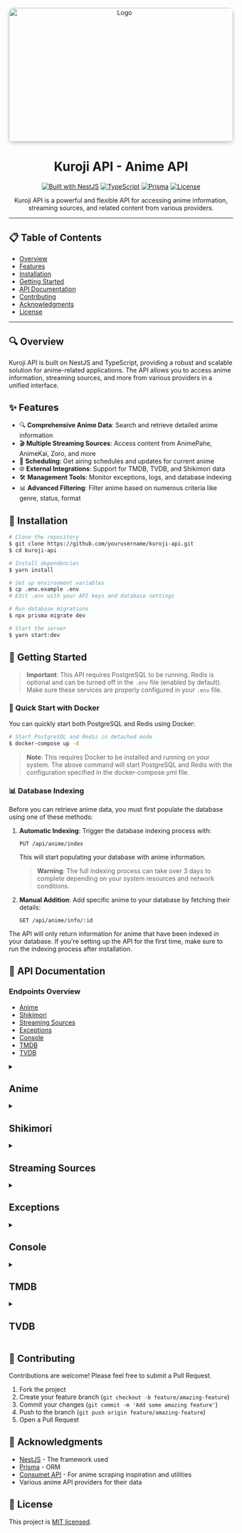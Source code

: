 <p align="center">
  <a href="https://github.com/veaquer/kuroji-api">
    <img src="https://raw.githubusercontent.com/veaquer/kuroji-api/main/public/img/logo.svg" alt="Logo" width="100%" style="max-height: 300px; object-fit: cover; border-radius: 10px; box-shadow: 0 4px 8px rgba(0, 0, 0, 0.2);" />
  </a>
</p>

<h1 align="center">Kuroji API - Anime API</h1>

<p align="center">
  <a href="https://nestjs.com" target="_blank"><img src="https://img.shields.io/badge/Built%20with-NestJS-ea2845" alt="Built with NestJS"></a>
  <a href="#"><img src="https://img.shields.io/badge/TypeScript-007ACC?style=flat&logo=typescript&logoColor=white" alt="TypeScript"></a>
  <a href="#"><img src="https://img.shields.io/badge/Prisma-3982CE?style=flat&logo=Prisma&logoColor=white" alt="Prisma"></a>
  <a href="#"><img src="https://img.shields.io/badge/License-MIT-green.svg" alt="License"></a>
</p>

<p align="center">Kuroji API is a powerful and flexible API for accessing anime information, streaming sources, and related content from various providers.</p>

---

## 📋 Table of Contents
- [Overview](#-overview)
- [Features](#-features)
- [Installation](#-installation)
- [Getting Started](#-getting-started)
- [API Documentation](#-api-documentation)
- [Contributing](#-contributing)
- [Acknowledgments](#-acknowledgments)
- [License](#-license)

---

## 🔍 Overview

Kuroji API is built on NestJS and TypeScript, providing a robust and scalable solution for anime-related applications. The API allows you to access anime information, streaming sources, and more from various providers in a unified interface.

## ✨ Features

- 🔍 **Comprehensive Anime Data**: Search and retrieve detailed anime information
- 🎬 **Multiple Streaming Sources**: Access content from AnimePahe, AnimeKai, Zoro, and more
- 📅 **Scheduling**: Get airing schedules and updates for current anime
- 🌐 **External Integrations**: Support for TMDB, TVDB, and Shikimori data
- 🛠️ **Management Tools**: Monitor exceptions, logs, and database indexing
- 📊 **Advanced Filtering**: Filter anime based on numerous criteria like genre, status, format

## 🚀 Installation

```bash
# Clone the repository
$ git clone https://github.com/yourusername/kuroji-api.git
$ cd kuroji-api

# Install dependencies
$ yarn install

# Set up environment variables
$ cp .env.example .env
# Edit .env with your API keys and database settings

# Run database migrations
$ npx prisma migrate dev

# Start the server
$ yarn start:dev
```

## 🏁 Getting Started

> **Important**: This API requires PostgreSQL to be running. Redis is optional and can be turned off in the `.env` file (enabled by default). Make sure these services are properly configured in your `.env` file.

### 🐳 Quick Start with Docker

You can quickly start both PostgreSQL and Redis using Docker:

```bash
# Start PostgreSQL and Redis in detached mode
$ docker-compose up -d
```

> **Note**: This requires Docker to be installed and running on your system. The above command will start PostgreSQL and Redis with the configuration specified in the docker-compose.yml file.

### 📊 Database Indexing

Before you can retrieve anime data, you must first populate the database using one of these methods:

1. **Automatic Indexing**: Trigger the database indexing process with:
   ```
   PUT /api/anime/index
   ```
   This will start populating your database with anime information.
   
   > **Warning**: The full indexing process can take over 3 days to complete depending on your system resources and network conditions.

2. **Manual Addition**: Add specific anime to your database by fetching their details:
   ```
   GET /api/anime/info/:id
   ```

The API will only return information for anime that have been indexed in your database. If you're setting up the API for the first time, make sure to run the indexing process after installation.

## 📘 API Documentation

### Endpoints Overview
- [Anime](#anime)
- [Shikimori](#shikimori)
- [Streaming Sources](#streaming-sources)
- [Exceptions](#exceptions)
- [Console](#console)
- [TMDB](#tmdb)
- [TVDB](#tvdb)

<details>
<summary><h2>Anime</h2></summary>

<details>
<summary><h3>Get Anime Details</h3></summary>

**URL**: `/api/anime/info/:id`  
**Method**: `GET`  
**Description**: Get detailed information about an anime by ID

**Example**: `https://api.example.com/api/anime/info/1`

**Path Parameters**:
```
id: number
```
</details>

<details>
<summary><h3>Get Anime Recommendations</h3></summary>

**URL**: `/api/anime/info/:id/recommendations`  
**Method**: `GET`  
**Description**: Get anime recommendations based on an anime ID

**Example**: `https://api.example.com/api/anime/info/1/recommendations?page=1&perPage=10`

**Path Parameters**:
```
id: number
```

**Query Parameters**:
```
perPage?: number (default: 20)
page?: number (default: 1)
```
</details>

<details>
<summary><h3>Get Anime Characters</h3></summary>

**URL**: `/api/anime/info/:id/characters`  
**Method**: `GET`  
**Description**: Get characters from an anime

**Example**: `https://api.example.com/api/anime/info/1/characters?page=1&perPage=20`

**Path Parameters**:
```
id: number
```

**Query Parameters**:
```
perPage?: number (default: 20)
page?: number (default: 1)
```
</details>

<details>
<summary><h3>Get Anime Chronology</h3></summary>

**URL**: `/api/anime/info/:id/chronology`  
**Method**: `GET`  
**Description**: Get chronological order of related anime

**Example**: `https://api.example.com/api/anime/info/1/chronology?page=1&perPage=10`

**Path Parameters**:
```
id: number
```

**Query Parameters**:
```
perPage?: number (default: 20)
page?: number (default: 1)
```
</details>

<details>
<summary><h3>Get Anime Episodes</h3></summary>

**URL**: `/api/anime/info/:id/episodes`  
**Method**: `GET`  
**Description**: Get episode list for an anime

**Example**: `https://api.example.com/api/anime/info/1/episodes`

**Path Parameters**:
```
id: number
```
</details>

<details>
<summary><h3>Get Specific Episode</h3></summary>

**URL**: `/api/anime/info/:id/episodes/:number`  
**Method**: `GET`  
**Description**: Get details of a specific episode

**Example**: `https://api.example.com/api/anime/info/1/episodes/5`

**Path Parameters**:
```
id: number
number: number
```
</details>

<details>
<summary><h3>Get Episode Providers</h3></summary>

**URL**: `/api/anime/info/:id/providers/:number`  
**Method**: `GET`  
**Description**: Get available streaming providers for a specific episode

**Example**: `https://api.example.com/api/anime/info/1/providers/5`

**Path Parameters**:
```
id: number
number: number
```
</details>

<details>
<summary><h3>Get All Providers for Anime</h3></summary>

**URL**: `/api/anime/info/:id/providers`  
**Method**: `GET`  
**Description**: Get all available streaming providers for all episodes of an anime

**Example**: `https://api.example.com/api/anime/info/1/providers`

**Path Parameters**:
```
id: number
```
</details>

<details>
<summary><h3>Get Streaming Sources</h3></summary>

**URL**: `/api/anime/watch/:id/episodes/:number`  
**Method**: `GET`  
**Description**: Get streaming sources for a specific episode

**Example**: `https://api.example.com/api/anime/watch/1/episodes/5?provider=ANIWATCH&dub=false`

**Path Parameters**:
```
id: number
number: number
```

**Query Parameters**:
```
provider?: string (default: "ANIWATCH")
dub?: boolean (default: false)
```
</details>

<details>
<summary><h3>Filter Anime List</h3></summary>

**URL**: `/api/anime/filter`  
**Method**: `GET`  
**Description**: Filter anime list based on various criteria

**Example**: `https://api.example.com/api/anime/filter?page=1&perPage=20&genre=action,romance&season=FALL&year=2023`

**Query Parameters**:
```typescript
// FilterDto
{
  // Pagination
  page?: number;            // Page number for results
  perPage?: number;         // Number of results per page
  
  // Search and query
  query?: string;           // Text search query
  
  // Basic filters
  id?: number;              // Filter by Anilist ID
  idIn?: number[];          // Filter by multiple Anilist IDs
  idNot?: number;           // Exclude specific Anilist ID
  idNotIn?: number[];       // Exclude multiple Anilist IDs
  
  // MAL-specific filters
  idMal?: number;           // Filter by MyAnimeList ID
  idMalIn?: number[];       // Filter by multiple MAL IDs
  idMalNot?: number;        // Exclude specific MAL ID
  idMalNotIn?: number[];    // Exclude multiple MAL IDs
  
  // Format filters
  format?: "TV" | "TV_SHORT" | "MOVIE" | "SPECIAL" | "OVA" | "ONA" | "MUSIC";
  formatIn?: string[];      // Include multiple formats
  formatNot?: string;       // Exclude specific format
  formatNotIn?: string[];   // Exclude multiple formats
  
  // Status filters
  status?: "FINISHED" | "RELEASING" | "NOT_YET_RELEASED" | "CANCELLED" | "HIATUS";
  statusIn?: string[];      // Include multiple statuses
  statusNot?: string;       // Exclude specific status
  statusNotIn?: string[];   // Exclude multiple statuses
  
  // Season filters
  season?: "WINTER" | "SPRING" | "SUMMER" | "FALL";
  
  // Source material filters
  sourceIn?: ("ORIGINAL" | "MANGA" | "LIGHT_NOVEL" | "VISUAL_NOVEL" | 
              "VIDEO_GAME" | "OTHER" | "NOVEL" | "DOUJINSHI" | "ANIME")[];
  
  // Content filters
  isAdult?: boolean;        // Filter adult content
  isLicensed?: boolean;     // Filter licensed content
  countryOfOrigin?: string; // Filter by country code
  
  // Date filters
  startDateGreater?: string; // After this date (YYYY-MM-DD)
  startDateLesser?: string;  // Before this date (YYYY-MM-DD)
  startDateLike?: string;    // Similar to this date
  endDateGreater?: string;   // After this date
  endDateLesser?: string;    // Before this date
  endDateLike?: string;      // Similar to this date
  
  // Number filters
  episodesGreater?: number; // More than this many episodes
  episodesLesser?: number;  // Less than this many episodes
  durationGreater?: number; // Longer than this (minutes)
  durationLesser?: number;  // Shorter than this (minutes)
  
  // Popularity/score filters
  popularityGreater?: number;
  popularityLesser?: number;
  popularityNot?: number;
  scoreGreater?: number;
  scoreLesser?: number;
  scoreNot?: number;
  
  // Tag/genre filters
  genreIn?: string[];       // Include these genres
  genreNotIn?: string[];    // Exclude these genres
  tagIn?: string[];         // Include these tags
  tagNotIn?: string[];      // Exclude these tags
  tagCategoryIn?: string[]; // Include these tag categories
  tagCategoryNotIn?: string[]; // Exclude these tag categories
  
  // License filters
  licensedByIn?: string[];  // Include these licensors
  licensedByIdIn?: string[]; // Include these licensor IDs
  
  // Additional filters
  sort?: string[];          // Sort options
}
```
</details>

<details>
<summary><h3>Search Anime</h3></summary>

**URL**: `/api/anime/search/:q`  
**Method**: `GET`  
**Description**: Search for anime by query string

**Example**: `https://api.example.com/api/anime/search/attack%20on%20titan`

**Path Parameters**:
```
q: string
```
</details>

<details>
<summary><h3>Get Anime Schedule</h3></summary>

**URL**: `/api/anime/schedule`  
**Method**: `GET`  
**Description**: Get currently airing anime schedule

**Example**: `https://api.example.com/api/anime/schedule`
</details>

<details>
<summary><h3>Get Franchise Info</h3></summary>

**URL**: `/api/anime/franchise/:franchise`  
**Method**: `GET`  
**Description**: Get information about an anime franchise

**Example**: `https://api.example.com/api/anime/franchise/fate?page=1&perPage=20`

**Path Parameters**:
```
franchise: string
```

**Query Parameters**:
```
perPage?: number (default: 20)
page?: number (default: 1)
```
</details>

<details>
<summary><h3>Start Indexing</h3></summary>

**URL**: `/api/anime/index`  
**Method**: `PUT`  
**Description**: Start the anime indexing process

**Example**: `https://api.example.com/api/anime/index?delay=10`

**Query Parameters**:
```
delay?: number (default: 10)
```
</details>

<details>
<summary><h3>Stop Indexing</h3></summary>

**URL**: `/api/anime/index/stop`  
**Method**: `PUT`  
**Description**: Stop the anime indexing process

**Example**: `https://api.example.com/api/anime/index/stop`
</details>

<details>
<summary><h3>Set Indexer Sleep Time</h3></summary>

**URL**: `/api/anime/index/sleep/:sleep`  
**Method**: `PUT`  
**Description**: Set the sleep time between indexing operations

**Example**: `https://api.example.com/api/anime/index/sleep/60`

**Path Parameters**:
```
sleep: number
```
</details>

<details>
<summary><h3>Schedule Indexing</h3></summary>

**URL**: `/api/anime/index/schedule`  
**Method**: `PUT`  
**Description**: Schedule periodic indexing

**Example**: `https://api.example.com/api/anime/index/schedule`
</details>

<details>
<summary><h3>Unschedule Indexing</h3></summary>

**URL**: `/api/anime/index/unschedule`  
**Method**: `PUT`  
**Description**: Cancel scheduled indexing

**Example**: `https://api.example.com/api/anime/index/unschedule`
</details>
</details>

<details>
<summary><h2>Shikimori</h2></summary>

<details>
<summary><h3>Get Shikimori Anime Info</h3></summary>

**URL**: `/api/shikimori/info/:id`  
**Method**: `GET`  
**Description**: Get anime information from Shikimori

**Example**: `https://api.example.com/api/shikimori/info/1`

**Path Parameters**:
```
id: number
```
</details>

<details>
<summary><h3>Update Shikimori Anime Info</h3></summary>

**URL**: `/api/shikimori/info/:id`  
**Method**: `PUT`  
**Description**: Update anime information from Shikimori

**Example**: `https://api.example.com/api/shikimori/info/1`

**Path Parameters**:
```
id: number
```
</details>

<details>
<summary><h3>Get Shikimori Franchise</h3></summary>

**URL**: `/api/shikimori/franchise/:franchise`  
**Method**: `GET`  
**Description**: Get franchise information from Shikimori

**Example**: `https://api.example.com/api/shikimori/franchise/fate`

**Path Parameters**:
```
franchise: string
```
</details>

<details>
<summary><h3>Get Franchise IDs</h3></summary>

**URL**: `/api/shikimori/franchiseId/:franchise`  
**Method**: `GET`  
**Description**: Get list of IDs in a franchise

**Example**: `https://api.example.com/api/shikimori/franchiseId/fate`

**Path Parameters**:
```
franchise: string
```
</details>
</details>

<details>
<summary><h2>Streaming Sources</h2></summary>

> **Note**: The streaming providers share common endpoint patterns. Make sure to use the correct provider ID when making requests.

<details>
<summary><h3>AnimePahe</h3></summary>

<details>
<summary><h3>Get AnimePahe Anime Info</h3></summary>

**URL**: `/api/anime/info/:id/animepahe`  
**Method**: `GET`  
**Description**: Get anime information from AnimePahe

**Example**: `https://api.example.com/api/anime/info/1/animepahe`

**Path Parameters**:
```
id: number (Anilist ID)
```
</details>

<details>
<summary><h3>Get AnimePahe Streaming Sources</h3></summary>

**URL**: `/api/anime/watch/:id`  
**Method**: `GET`  
**Description**: Get streaming sources from AnimePahe

**Example**: `https://api.example.com/api/anime/watch/ep_12345`

**Path Parameters**:
```
id: string (AnimePahe ID)
```
</details>
</details>

<details>
<summary><h3>AnimeKai</h3></summary>

<details>
<summary><h3>Get AnimeKai Anime Info</h3></summary>

**URL**: `/api/anime/info/:id/animekai`  
**Method**: `GET`  
**Description**: Get anime information from AnimeKai

**Example**: `https://api.example.com/api/anime/info/1/animekai`

**Path Parameters**:
```
id: number (Anilist ID)
```
</details>

<details>
<summary><h3>Get AnimeKai Streaming Sources</h3></summary>

**URL**: `/api/anime/watch/:id`  
**Method**: `GET`  
**Description**: Get streaming sources from AnimeKai

**Example**: `https://api.example.com/api/anime/watch/ep_12345?dub=false`

**Path Parameters**:
```
id: string (AnimeKai ID)
```

**Query Parameters**:
```
dub?: boolean (default: false)
```
</details>
</details>

<details>
<summary><h3>Zoro</h3></summary>

<details>
<summary><h3>Get Zoro Anime Info</h3></summary>

**URL**: `/api/anime/info/:id/zoro`  
**Method**: `GET`  
**Description**: Get anime information from Zoro using Anilist ID

**Example**: `https://api.example.com/api/anime/info/1/zoro`

**Path Parameters**:
```
id: number (Anilist ID)
```
</details>

<details>
<summary><h3>Get Zoro Streaming Sources</h3></summary>

**URL**: `/api/anime/watch/:id`  
**Method**: `GET`  
**Description**: Get streaming sources from Zoro

**Example**: `https://api.example.com/api/anime/watch/ep_12345?dub=false`

**Path Parameters**:
```
id: string (Zoro ID)
```

**Query Parameters**:
```
dub?: boolean (default: false)
```
</details>
</details>
</details>

<details>
<summary><h2>Exceptions</h2></summary>

<details>
<summary><h3>Get All Exceptions</h3></summary>

**URL**: `/api/exceptions`  
**Method**: `GET`  
**Description**: Get all logged exceptions

**Example**: `https://api.example.com/api/exceptions?page=1&perPage=20&statusCode=500`

**Query Parameters**:
```typescript
// ExceptionFilterDto
{
  // Filter by exception details
  statusCode?: number;     // HTTP status code
  path?: string;           // Request path
  message?: string;        // Error message
  method?: string;         // HTTP method (GET, POST, etc.)
  
  // Filter by date range
  fromDate?: string;       // Start date (ISO format)
  toDate?: string;         // End date (ISO format)
  
  // Pagination
  page?: number;           // Page number (min: 1)
  perPage?: number;        // Results per page (min: 1)
}
```
</details>

<details>
<summary><h3>Delete Exception</h3></summary>

**URL**: `/api/exceptions/delete/:id`  
**Method**: `DELETE`  
**Description**: Delete a logged exception

**Example**: `https://api.example.com/api/exceptions/delete/1`

**Path Parameters**:
```
id: number
```
</details>
</details>

<details>
<summary><h2>Console</h2></summary>

<details>
<summary><h3>Get Console Logs</h3></summary>

**URL**: `/api/console/logs`  
**Method**: `GET`  
**Description**: Get all console logs

**Example**: `https://api.example.com/api/console/logs`
</details>

<details>
<summary><h3>Get Console Warnings</h3></summary>

**URL**: `/api/console/warns`  
**Method**: `GET`  
**Description**: Get all console warnings

**Example**: `https://api.example.com/api/console/warns`
</details>

<details>
<summary><h3>Get Console Errors</h3></summary>

**URL**: `/api/console/errors`  
**Method**: `GET`  
**Description**: Get all console errors

**Example**: `https://api.example.com/api/console/errors`
</details>
</details>

<details>
<summary><h2>TMDB</h2></summary>

<details>
<summary><h3>Get TMDB Info by Anilist ID</h3></summary>

**URL**: `/api/anime/info/:id/tmdb`  
**Method**: `GET`  
**Description**: Get TMDB information using Anilist ID

**Example**: `https://api.example.com/api/anime/info/1/tmdb`

**Path Parameters**:
```
id: number
```
</details>

<details>
<summary><h3>Get TMDB Season Info</h3></summary>

**URL**: `/api/anime/info/:id/tmdb/season`  
**Method**: `GET`  
**Description**: Get TMDB season information for an anime

**Example**: `https://api.example.com/api/anime/info/1/tmdb/season`

**Path Parameters**:
```
id: number
```
</details>
</details>

<details>
<summary><h2>TVDB</h2></summary>

<details>
<summary><h3>Get TVDB Info by Anilist ID</h3></summary>

**URL**: `/api/anime/info/:id/tvdb`  
**Method**: `GET`  
**Description**: Get TVDB information using Anilist ID

**Example**: `https://api.example.com/api/anime/info/1/tvdb`

**Path Parameters**:
```
id: number
```
</details>

<details>
<summary><h3>Get TVDB Translations</h3></summary>

**URL**: `/api/anime/info/:id/tvdb/translations/:language`  
**Method**: `GET`  
**Description**: Get TVDB translations for a specific language

**Example**: `https://api.example.com/api/anime/info/1/tvdb/translations/en`

**Path Parameters**:
```
id: number
language: string
```
</details>

<details>
<summary><h3>Get TVDB Available Languages</h3></summary>

**URL**: `/api/anime/tvdb/languages`  
**Method**: `GET`  
**Description**: Get list of available languages in TVDB

**Example**: `https://api.example.com/api/anime/tvdb/languages`
</details>

<details>
<summary><h3>Update TVDB Languages</h3></summary>

**URL**: `/api/anime/tvdb/languages`  
**Method**: `PUT`  
**Description**: Update the list of available TVDB languages

**Example**: `https://api.example.com/api/anime/tvdb/languages`
</details>
</details>

## 🤝 Contributing

Contributions are welcome! Please feel free to submit a Pull Request.

1. Fork the project
2. Create your feature branch (`git checkout -b feature/amazing-feature`)
3. Commit your changes (`git commit -m 'Add some amazing feature'`)
4. Push to the branch (`git push origin feature/amazing-feature`)
5. Open a Pull Request

## 🙏 Acknowledgments

- [NestJS](https://nestjs.com/) - The framework used
- [Prisma](https://www.prisma.io/) - ORM
- [Consumet API](https://github.com/consumet/consumet.ts) - For anime scraping inspiration and utilities
- Various anime API providers for their data

## 📄 License

This project is [MIT licensed](LICENSE).